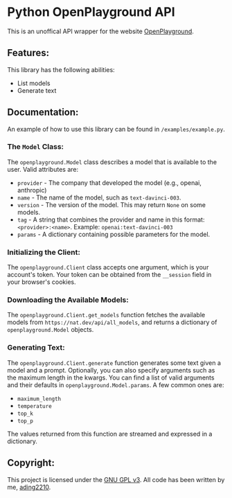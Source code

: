 # Python OpenPlayground API
This is an unoffical API wrapper for the website [OpenPlayground](https://nat.dev).

## Features:
This library has the following abilities:
 - List models
 - Generate text

## Documentation:
An example of how to use this library can be found in `/examples/example.py`.

### The `Model` Class:
The `openplayground.Model` class describes a model that is available to the user. Valid attributes are:
 - `provider` - The company that developed the model (e.g., openai, anthropic)
 - `name` - The name of the model, such as `text-davinci-003`.
 - `version` - The version of the model. This may return `None` on some models.
 - `tag` - A string that combines the provider and name in this format: `<provider>:<name>`. Example: `openai:text-davinci-003`
 - `params` - A dictionary containing possible parameters for the model.

### Initializing the Client:
The `openplayground.Client` class accepts one argument, which is your account's token. Your token can be obtained from the `__session` field in your browser's cookies.

### Downloading the Available Models:
The `openplayground.Client.get_models` function fetches the available models from `https://nat.dev/api/all_models`, and returns a dictionary of `openplayground.Model` objects.

### Generating Text:
The `openplayground.Client.generate` function generates some text given a model and a prompt. Optionally, you can also specify arguments such as the maximum length in the kwargs. You can find a list of valid arguments and their defaults in `openplayground.Model.params`. A few common ones are:
 - `maximum_length`
 - `temperature`
 - `top_k`
 - `top_p`

The values returned from this function are streamed and expressed in a dictionary.

## Copyright:
This project is licensed under the [GNU GPL v3](https://www.gnu.org/licenses/gpl-3.0.txt). All code has been written by me, [ading2210](https://github.com/ading2210).